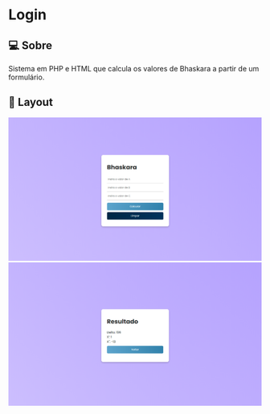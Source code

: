 # Login

## 💻  Sobre
Sistema em PHP e HTML que calcula os valores de Bhaskara a partir de um formulário.

## 🎨  Layout
<img src="assets/calc.png" alt="Calcular"/> <img src="assets/result.png" alt="Resultado"/>